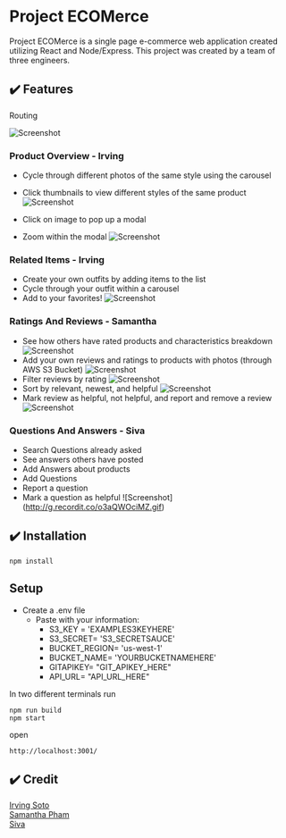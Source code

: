 # Project ECOMerce
Project ECOMerce is a single page e-commerce web application created utilizing React and Node/Express. This project was created by a team of three engineers.

## :heavy_check_mark: Features
Routing

![Screenshot](http://g.recordit.co/r3GpT6fwVm.gif)



### Product Overview - Irving

* Cycle through different photos of the same style using the carousel
* Click thumbnails to view different styles of the same product
![Screenshot](http://g.recordit.co/pFiiwNQxV3.gif)


* Click on image to pop up a modal
* Zoom within the modal
![Screenshot](http://g.recordit.co/l7jxtacOtw.gif)

### Related Items - Irving

* Create your own outfits by adding items to the list
* Cycle through your outfit within a carousel
* Add to your favorites!
![Screenshot](http://g.recordit.co/xPjmtsaOsL.gif)


### Ratings And Reviews - Samantha

* See how others have rated products and characteristics breakdown
![Screenshot](https://recordit.co/jfAHkVylAd)
* Add your own reviews and ratings to products with photos (through AWS S3 Bucket)
![Screenshot](https://recordit.co/xVK5Wb13gR)
* Filter reviews by rating
![Screenshot](https://recordit.co/D0cJvi1uVr)
* Sort by relevant, newest, and helpful
![Screenshot](https://recordit.co/tjbQ2I5iYZ)
* Mark review as helpful, not helpful, and report and remove a review
![Screenshot](https://recordit.co/wwns5psfs2)

### Questions And Answers - Siva
* Search Questions already asked
* See answers others have posted
* Add Answers about products
* Add Questions
* Report a question
* Mark a question as helpful
![Screenshot] (http://g.recordit.co/o3aQWOciMZ.gif)

## :heavy_check_mark: Installation

```
npm install
```

## Setup
* Create a .env file
  * Paste with your information:
    * S3_KEY = 'EXAMPLES3KEYHERE'
    * S3_SECRET= 'S3_SECRETSAUCE'
    * BUCKET_REGION= 'us-west-1'
    * BUCKET_NAME= 'YOURBUCKETNAMEHERE'
    * GITAPIKEY= "GIT_APIKEY_HERE"
    * API_URL= "API_URL_HERE"



In two different terminals run

```
npm run build
npm start
```

open

```
http://localhost:3001/

```

## :heavy_check_mark: Credit

[Irving Soto](https://github.com/sotoi)
<br>
[Samantha Pham](https://github.com/samanthavpham)
<br>
[Siva](https://github.com/sivaranjani19)

